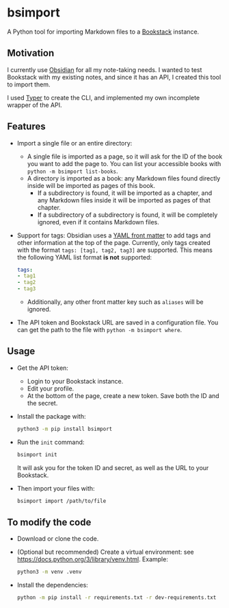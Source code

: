 # bsimport

A Python tool for importing Markdown files to a [Bookstack](https://www.bookstackapp.com) instance.

## Motivation

I currently use [Obsidian](https://obsidian.md/) for all my note-taking needs.
I wanted to test Bookstack with my existing notes, and since it has an API, I created this tool to import them.

I used [Typer](https://typer.tiangolo.com/) to create the CLI, and implemented my own incomplete wrapper of the API.

## Features

- Import a single file or an entire directory:
    - A single file is imported as a page, so it will ask for the ID of the book you want to add the page to. You can list your accessible books with `python -m bsimport list-books`.
    - A directory is imported as a book: any Markdown files found directly inside will be imported as pages of this book.
        - If a subdirectory is found, it will be imported as a chapter, and any Markdown files inside it will be imported as pages of that chapter.
        - If a subdirectory of a subdirectory is found, it will be completely ignored, even if it contains Markdown files.

- Support for tags: Obsidian uses a [YAML front matter](https://help.obsidian.md/Advanced+topics/YAML+front+matter) to add tags and other information at the top of the page. Currently, only tags created with the format `tags: [tag1, tag2, tag3]` are supported.
  This means the following YAML list format **is not** supported:
  ```YAML
  tags:
  - tag1
  - tag2
  - tag3
  ```
    - Additionally, any other front matter key such as `aliases` will be ignored.

- The API token and Bookstack URL are saved in a configuration file. You can get the path to the file with `python -m bsimport where`.

## Usage

- Get the API token:
  - Login to your Bookstack instance.
  - Edit your profile.
  - At the bottom of the page, create a new token.
    Save both the ID and the secret.

- Install the package with:
  ```bash
  python3 -m pip install bsimport
  ```

- Run the `init` command:
  ```bash
  bsimport init
  ```
  It will ask you for the token ID and secret, as well as the URL to your Bookstack.

- Then import your files with:
  ```bash
  bsimport import /path/to/file
  ```

## To modify the code

- Download or clone the code.

- (Optional but recommended) Create a virtual environment: see https://docs.python.org/3/library/venv.html.
  Example:
    ```bash
    python3 -m venv .venv
    ```

- Install the dependencies:
  ```bash
  python -m pip install -r requirements.txt -r dev-requirements.txt
  ```
